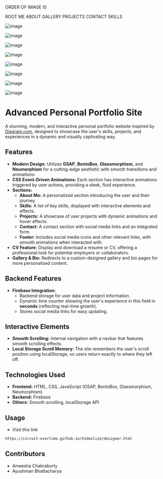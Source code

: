 ORDER OF IMAGE IS

ROOT
ME
ABOUT
GALLERY
PROJECTS
CONTACT
SKILLS

![image](https://github.com/user-attachments/assets/b79a7f5e-db39-4576-a007-0893b05c1e6d)

![image](https://github.com/user-attachments/assets/55f17eba-c15b-48d2-b5f5-c73fcefff587)

![image](https://github.com/user-attachments/assets/a5eb6d4c-915e-4974-b4cb-f8d3e64a80a9)

![image](https://github.com/user-attachments/assets/8322a581-7340-4c30-b39f-315259cbe10c)

![image](https://github.com/user-attachments/assets/04fc0f8a-b093-4a14-8b27-b5116d907cc5)

![image](https://github.com/user-attachments/assets/c71b71d7-8cd0-4aeb-b52d-342b17731b56)

![image](https://github.com/user-attachments/assets/f97d924e-4543-4ff4-968d-fa413a90c80f)

![image](https://github.com/user-attachments/assets/fbddcc78-0ca4-4edb-9930-be4b49966261)







# Advanced Personal Portfolio Site

A stunning, modern, and interactive personal portfolio website inspired by [Diagram.com](https://www.diagram.com/), designed to showcase the user's skills, projects, and experiences in a dynamic and visually captivating way.

## Features

- **Modern Design:** Utilizes **GSAP**, **BentoBox**, **Glassmorphism**, and **Neumorphism** for a cutting-edge aesthetic with smooth transitions and animations.
- **CSS Event-Driven Animations:** Each section has interactive animations triggered by user actions, providing a sleek, fluid experience.
- **Sections:**
  - **About Me:** A personalized section introducing the user and their journey.
  - **Skills:** A list of key skills, displayed with interactive elements and effects.
  - **Projects:** A showcase of user projects with dynamic animations and hover effects.
  - **Contact:** A contact section with social media links and an integrated form.
  - **Footer:** Includes social media icons and other relevant links, with smooth animations when interacted with.
- **CV Feature:** Display and download a resume or CV, offering a professional look for potential employers or collaborators.
- **Gallery & Bio:** Redirects to a custom-designed gallery and bio pages for more personalized content.
  
## Backend Features

- **Firebase Integration:** 
  - Backend storage for user data and project information.
  - Dynamic time counter showing the user's experience in this field in **seconds** (reflecting real-time growth).
  - Stores social media links for easy updating.

## Interactive Elements

- **Smooth Scrolling:** Internal navigation with a navbar that features smooth scrolling effects.
- **Local Storage Scroll Memory:** The site remembers the user's scroll position using localStorage, so users return exactly to where they left off.

## Technologies Used

- **Frontend:** HTML, CSS, JavaScript (GSAP, BentoBox, Glassmorphism, Neumorphism)
- **Backend:** Firebase
- **Others:** Smooth scrolling, localStorage API

## Usage 
- Visit this link
```bash
https://circuit-overtime.github.io/Videolize/designer.html
```

## Contributors
- Anwesha Chakraborty
- Ayushman Bhattacharya

